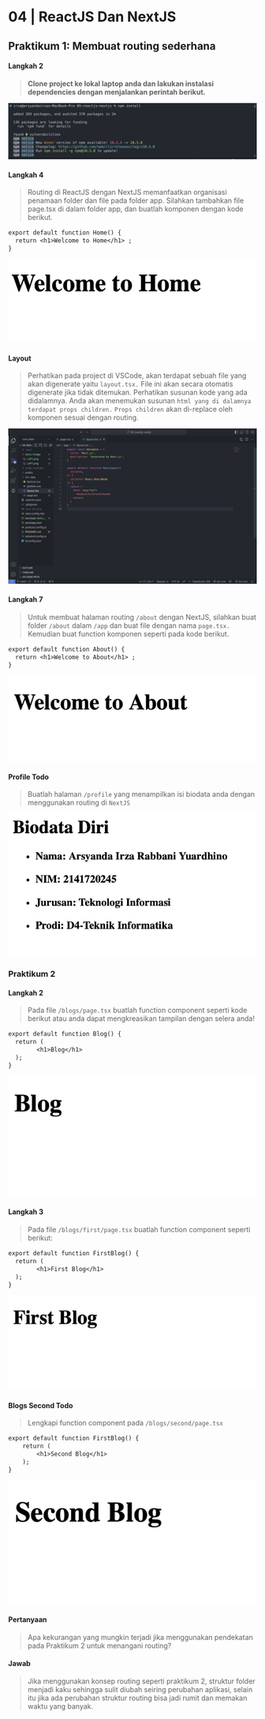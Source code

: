 # 04 | ReactJS Dan NextJS

## Praktikum 1: Membuat routing sederhana

#### Langkah 2
>**Clone project ke lokal laptop anda dan lakukan instalasi dependencies dengan menjalankan perintah berikut.**

![Output](docs/image/L2P1.png)

#### Langkah 4

>Routing di ReactJS dengan NextJS memanfaatkan organisasi penamaan folder dan file pada folder app. Silahkan tambahkan file page.tsx di dalam folder app, dan buatlah komponen dengan kode berikut.

```tsx
export default function Home() {
  return <h1>Welcome to Home</h1> ;
}
```

![output](docs/image/L4P1.png)

#### Layout 
> Perhatikan pada project di VSCode, akan terdapat sebuah file yang akan digenerate yaitu `layout.tsx.` File ini akan secara otomatis digenerate jika tidak ditemukan. Perhatikan susunan kode yang ada didalamnya. Anda akan menemukan susunan `html yang di dalamnya terdapat props children.` `Props children` akan di-replace oleh komponen sesuai dengan routing.

![output](docs/image/Layout.png)

#### Langkah 7 
> Untuk membuat halaman routing `/about` dengan NextJS, silahkan buat folder `/about` dalam `/app` dan buat file dengan nama `page.tsx. `Kemudian buat function komponen seperti pada kode berikut.

```tsx
export default function About() {
  return <h1>Welcome to About</h1> ;
}
```
![output](docs/image/L7P1.png)

#### Profile **Todo**
 >Buatlah halaman `/profile` yang menampilkan isi biodata anda dengan menggunakan routing di `NextJS`

 ![output](docs/image/ProfileTodoP1.png)


### Praktikum 2 

#### Langkah 2
>Pada file `/blogs/page.tsx` buatlah function component seperti kode berikut atau anda dapat mengkreasikan tampilan dengan selera anda!

```tsx
export default function Blog() {
  return (
        <h1>Blog</h1>
  );
}
```

![output](docs/image/L2P2.png)

#### Langkah 3 
>Pada file `/blogs/first/page.tsx` buatlah function component seperti berikut:

```tsx
export default function FirstBlog() {
  return (
        <h1>First Blog</h1>
  );
}
```

![output](docs/image/L3P2.png)

#### Blogs Second **Todo**

> Lengkapi function component pada `/blogs/second/page.tsx`

```tsx
export default function FirstBlog() {
    return (
        <h1>Second Blog</h1>
    );
}
```

![output](docs/image/BlogsSecondTodo.png)

#### **Pertanyaan**
>Apa kekurangan yang mungkin terjadi jika menggunakan pendekatan pada Praktikum 2 untuk menangani routing?

#### **Jawab**
>Jika menggunakan konsep routing seperti praktikum 2, struktur folder menjadi kaku sehingga sulit diubah seiring perubahan aplikasi, selain itu jika ada perubahan struktur routing bisa jadi rumit dan memakan waktu yang banyak.
